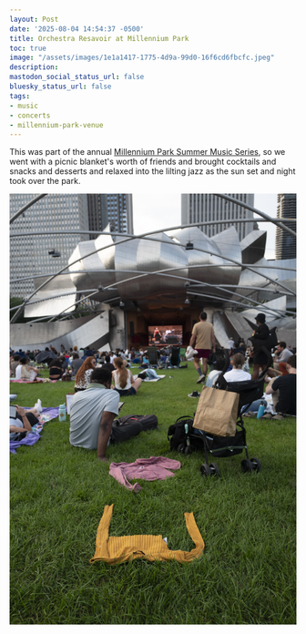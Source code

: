 ```yaml
---
layout: Post
date: '2025-08-04 14:54:37 -0500'
title: Orchestra Resavoir at Millennium Park
toc: true
image: "/assets/images/1e1a1417-1775-4d9a-99d0-16f6cd6fbcfc.jpeg"
description:
mastodon_social_status_url: false
bluesky_status_url: false
tags:
- music
- concerts
- millennium-park-venue
---
```



This was part of the annual [Millennium Park Summer Music Series](https://www.choosechicago.com/articles/festivals-special-events/millennium-park-summer-music-series/), so we went with a picnic blanket's worth of friends and brought cocktails and snacks and desserts and relaxed into the lilting jazz as the sun set and night took over the park.

![clothes on the lawn at the concert](/assets/images/1e1a1417-1775-4d9a-99d0-16f6cd6fbcfc.jpeg)
